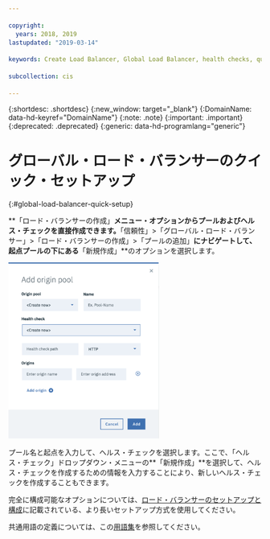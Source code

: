 ```yaml
---

copyright:
  years: 2018, 2019
lastupdated: "2019-03-14"

keywords: Create Load Balancer, Global Load Balancer, health checks, quick setup

subcollection: cis

---
```


{:shortdesc: .shortdesc}
{:new_window: target="_blank"}
{:DomainName: data-hd-keyref="DomainName"}
{:note: .note}
{:important: .important}
{:deprecated: .deprecated}
{:generic: data-hd-programlang="generic"}


# グローバル・ロード・バランサーのクイック・セットアップ
{:#global-load-balancer-quick-setup}

**「ロード・バランサーの作成」**メニュー・オプションからプールおよびヘルス・チェックを直接作成できます。**「信頼性」>「グローバル・ロード・バランサー」>「ロード・バランサーの作成」>「プールの追加」**にナビゲートして、起点プールの下にある**「新規作成」**のオプションを選択します。 

<img src="images/create-new-origin-pool.png" alt="図面" style="width: 300px;"/>

プール名と起点を入力して、ヘルス・チェックを選択します。ここで、「ヘルス・チェック」ドロップダウン・メニューの**「新規作成」**を選択して、ヘルス・チェックを作成するための情報を入力することにより、新しいヘルス・チェックを作成することもできます。 

完全に構成可能なオプションについては、[ロード・バランサーのセットアップと構成](/docs/infrastructure/cis?topic=cis-set-up-and-configure-your-load-balancers)に記載されている、より長いセットアップ方式を使用してください。

共通用語の定義については、この[用語集](/docs/infrastructure/cis?topic=cis-glossary)を参照してください。
